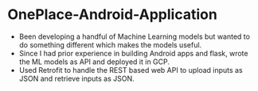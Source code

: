 # OnePlace-Android-Application

- Been developing a handful of Machine Learning models but wanted to do something different which makes the models useful. 
- Since I had prior experience in building Android apps and flask, wrote the ML models as API and deployed it in GCP. 
- Used Retrofit to handle the REST based web API to upload inputs as JSON and retrieve inputs as JSON.
